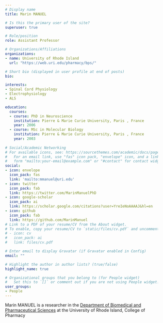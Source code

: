 ```yaml
---
# Display name
title: Marin MANUEL

# Is this the primary user of the site?
superuser: true

# Role/position
role: Assistant Professor

# Organizations/Affiliations
organizations:
- name: University of Rhode Island
  url: "https://web.uri.edu/pharmacy/bps/"

# Short bio (displayed in user profile at end of posts)
bio: 

interests:
- Spinal Cord Physiology
- Electrophysiology
- ALS

education:
  courses:
  - course: PhD in Neuroscience
    institution: Pierre & Marie Curie University, Paris , France
    year: 2006
  - course: MSc in Molecular Biology
    institution: Pierre & Marie Curie University, Paris , France
    year: 2003
  
# Social/Academic Networking
# For available icons, see: https://sourcethemes.com/academic/docs/page-builder/#icons
#   For an email link, use "fas" icon pack, "envelope" icon, and a link in the
#   form "mailto:your-email@example.com" or "#contact" for contact widget.
social:
- icon: envelope
  icon_pack: fas
  link: 'mailto:mmanuel@uri.edu'
- icon: twitter
  icon_pack: fab
  link: https://twitter.com/MarinManuelPhD
- icon: google-scholar
  icon_pack: ai
  link: https://scholar.google.com/citations?user=YreIeNoAAAAJ&hl=en
- icon: github
  icon_pack: fab
  link: https://github.com/MarinManuel
# Link to a PDF of your resume/CV from the About widget.
# To enable, copy your resume/CV to `static/files/cv.pdf` and uncomment the lines below.
# - icon: cv
#   icon_pack: ai
#   link: files/cv.pdf

# Enter email to display Gravatar (if Gravatar enabled in Config)
email: ""

# Highlight the author in author lists? (true/false)
highlight_name: true

# Organizational groups that you belong to (for People widget)
#   Set this to `[]` or comment out if you are not using People widget.
user_groups:
- People
---
```


Marin MANUEL is a researcher in the [Department of Biomedical and Pharmaceutical Sciences](https://web.uri.edu/pharmacy/bps/) at the University of Rhode Island, College of Pharmacy


